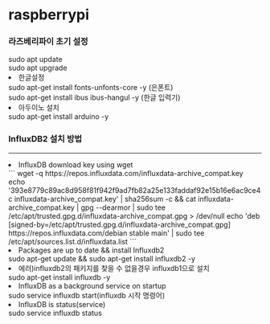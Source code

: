 # raspberrypi

<h3>라즈베리파이 초기 설정</h3>
sudo apt update <br>
sudo apt upgrade
<br>
<li>
  한글설정
</li>
sudo apt-get install fonts-unfonts-core -y (은폰트) <br>
sudo apt-get install ibus ibus-hangul -y (한글 입력기)
<br>

<li>
  아두이노 설치
</li>
sudo apt-get install arduino -y
<br>

<h3>InfluxDB2 설치 방법</h3>
<hr>
<li>
  InfluxDB download key using wget
</li>
```
wget -q https://repos.influxdata.com/influxdata-archive_compat.key
echo '393e8779c89ac8d958f81f942f9ad7fb82a25e133faddaf92e15b16e6ac9ce4c influxdata-archive_compat.key' | sha256sum -c && cat influxdata-archive_compat.key | gpg --dearmor | sudo tee /etc/apt/trusted.gpg.d/influxdata-archive_compat.gpg > /dev/null
echo 'deb [signed-by=/etc/apt/trusted.gpg.d/influxdata-archive_compat.gpg] https://repos.influxdata.com/debian stable main' | sudo tee /etc/apt/sources.list.d/influxdata.list
```
<br>
<li>Packages are up to date && install Influxdb2</li>
sudo apt-get update && sudo apt-get install influxdb2 -y
<br>
<li>에러)influxdb2의 패키지를 찾을 수 없을경우 influxdb1으로 설치</li>
sudo apt-get install influxdb -y
<br>
<li>InfluxDB as a background service on startup</li>
sudo service influxdb start(influxdb 시작 명령어)
<br>
<li>InfluxDB is status(service)</li>
sudo service influxdb status

